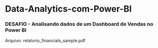 # Data-Analytics-com-Power-BI

### DESAFIO - Analisando dados de um Dashboard de Vendas no Power BI 

Arquivo: relatorio_financials_sample.pdf
